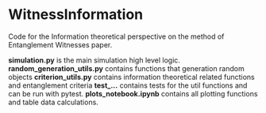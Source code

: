 # WitnessInformation
Code for the Information theoretical perspective on the method of Entanglement Witnesses paper.

**simulation.py** is the main simulation high level logic.
**random_generation_utils.py** contains functions that generation random objects
**criterion_utils.py** contains information theoretical related functions and entanglement criteria
**test_...** contains tests for the util functions and can be run with pytest.
**plots_notebook.ipynb** contains all plotting functions and table data calculations.